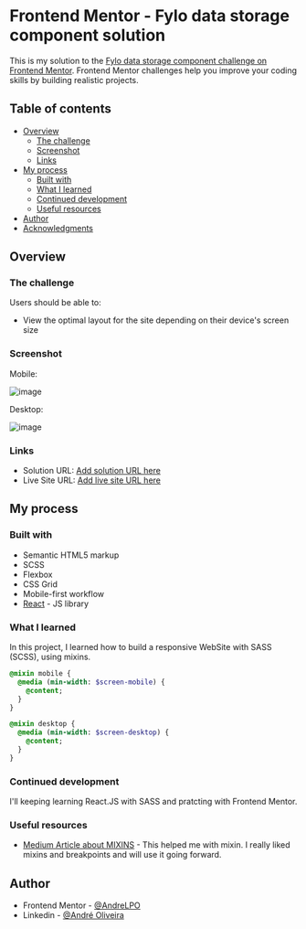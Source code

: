 # Frontend Mentor - Fylo data storage component solution

This is my solution to the [Fylo data storage component challenge on Frontend Mentor](https://www.frontendmentor.io/challenges/fylo-data-storage-component-1dZPRbV5n). Frontend Mentor challenges help you improve your coding skills by building realistic projects.

## Table of contents

- [Overview](#overview)
  - [The challenge](#the-challenge)
  - [Screenshot](#screenshot)
  - [Links](#links)
- [My process](#my-process)
  - [Built with](#built-with)
  - [What I learned](#what-i-learned)
  - [Continued development](#continued-development)
  - [Useful resources](#useful-resources)
- [Author](#author)
- [Acknowledgments](#acknowledgments)

## Overview

### The challenge

Users should be able to:

- View the optimal layout for the site depending on their device's screen size

### Screenshot

Mobile:

![image](https://user-images.githubusercontent.com/69281348/150615127-ae5439af-53b9-43ae-8e11-f55bcb30266a.png)

Desktop:

![image](https://user-images.githubusercontent.com/69281348/150615145-9c14cc14-3245-4ac2-bcdd-a71b1c317dcf.png)

### Links

- Solution URL: [Add solution URL here](https://your-solution-url.com)
- Live Site URL: [Add live site URL here](https://your-live-site-url.com)

## My process

### Built with

- Semantic HTML5 markup
- SCSS
- Flexbox
- CSS Grid
- Mobile-first workflow
- [React](https://reactjs.org/) - JS library

### What I learned

In this project, I learned how to build a responsive WebSite with SASS (SCSS), using mixins.

```sass
@mixin mobile {
  @media (min-width: $screen-mobile) {
    @content;
  }
}

@mixin desktop {
  @media (min-width: $screen-desktop) {
    @content;
  }
}
```

### Continued development

I'll keeping learning React.JS with SASS and pratcting with Frontend Mentor.

### Useful resources

- [Medium Article about MIXINS](https://medium.com/codeartisan/breakpoints-and-media-queries-in-scss-46e8f551e2f2) - This helped me with mixin. I really liked mixins and breakpoints and will use it going forward.

## Author

- Frontend Mentor - [@AndreLPO](https://www.frontendmentor.io/profile/AndreLPO)
- Linkedin - [@André Oliveira](https://www.linkedin.com/in/andr%C3%A9-luiz-pereira-de-oliveira-a6919a1a4/)
